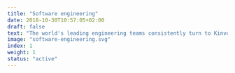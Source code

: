```yaml
---
title: "Software engineering"
date: 2018-10-30T10:57:05+02:00
draft: false
text: "The world's leading engineering teams consistently turn to Kinvolk to tackle their most difficult technology challenges."
image: "software-engineering.svg"
index: 1
weight: 1
status: "active"
---
```


